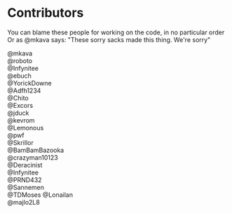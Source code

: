 # Contributors

You can blame these people for working on the code, in no particular order  
Or as @mkava says: "These sorry sacks made this thing. We're sorry"

@mkava  
@roboto  
@Infynitee  
@ebuch  
@YorickDowne  
@Adfh1234  
@Chito  
@Excors  
@jduck  
@kevrom  
@Lemonous  
@pwf  
@Skrillor  
@BamBamBazooka  
@crazyman10123  
@Deracinist  
@Infynitee  
@PRND432  
@Sannemen  
@TDMoses
@Lonailan  
@majlo2L8
